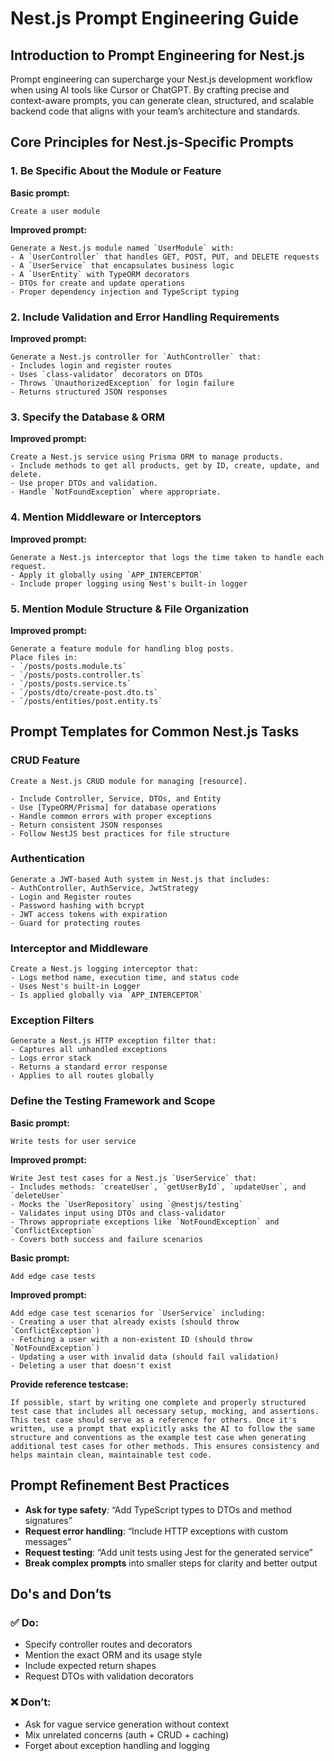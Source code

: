 # Nest.js Prompt Engineering Guide

## Introduction to Prompt Engineering for Nest.js

Prompt engineering can supercharge your Nest.js development workflow when using AI tools like Cursor or ChatGPT. By crafting precise and context-aware prompts, you can generate clean, structured, and scalable backend code that aligns with your team’s architecture and standards.

## Core Principles for Nest.js-Specific Prompts

### 1. Be Specific About the Module or Feature

**Basic prompt:**

```
Create a user module
```

**Improved prompt:**

```
Generate a Nest.js module named `UserModule` with:
- A `UserController` that handles GET, POST, PUT, and DELETE requests
- A `UserService` that encapsulates business logic
- A `UserEntity` with TypeORM decorators
- DTOs for create and update operations
- Proper dependency injection and TypeScript typing
```

### 2. Include Validation and Error Handling Requirements

**Improved prompt:**

```
Generate a Nest.js controller for `AuthController` that:
- Includes login and register routes
- Uses `class-validator` decorators on DTOs
- Throws `UnauthorizedException` for login failure
- Returns structured JSON responses
```

### 3. Specify the Database & ORM

**Improved prompt:**

```
Create a Nest.js service using Prisma ORM to manage products.
- Include methods to get all products, get by ID, create, update, and delete.
- Use proper DTOs and validation.
- Handle `NotFoundException` where appropriate.
```

### 4. Mention Middleware or Interceptors

**Improved prompt:**

```
Generate a Nest.js interceptor that logs the time taken to handle each request.
- Apply it globally using `APP_INTERCEPTOR`
- Include proper logging using Nest's built-in logger
```

### 5. Mention Module Structure & File Organization

**Improved prompt:**

```
Generate a feature module for handling blog posts.
Place files in:
- `/posts/posts.module.ts`
- `/posts/posts.controller.ts`
- `/posts/posts.service.ts`
- `/posts/dto/create-post.dto.ts`
- `/posts/entities/post.entity.ts`
```

## Prompt Templates for Common Nest.js Tasks

### CRUD Feature

```
Create a Nest.js CRUD module for managing [resource].

- Include Controller, Service, DTOs, and Entity
- Use [TypeORM/Prisma] for database operations
- Handle common errors with proper exceptions
- Return consistent JSON responses
- Follow NestJS best practices for file structure
```

### Authentication

```
Generate a JWT-based Auth system in Nest.js that includes:
- AuthController, AuthService, JwtStrategy
- Login and Register routes
- Password hashing with bcrypt
- JWT access tokens with expiration
- Guard for protecting routes
```

### Interceptor and Middleware

```
Create a Nest.js logging interceptor that:
- Logs method name, execution time, and status code
- Uses Nest's built-in Logger
- Is applied globally via `APP_INTERCEPTOR`
```

### Exception Filters

```
Generate a Nest.js HTTP exception filter that:
- Captures all unhandled exceptions
- Logs error stack
- Returns a standard error response
- Applies to all routes globally
```

### Define the Testing Framework and Scope

**Basic prompt:**

```
Write tests for user service
```

**Improved prompt:**

```
Write Jest test cases for a Nest.js `UserService` that:
- Includes methods: `createUser`, `getUserById`, `updateUser`, and `deleteUser`
- Mocks the `UserRepository` using `@nestjs/testing`
- Validates input using DTOs and class-validator
- Throws appropriate exceptions like `NotFoundException` and `ConflictException`
- Covers both success and failure scenarios
```

**Basic prompt:**

```
Add edge case tests
```

**Improved prompt:**

```
Add edge case test scenarios for `UserService` including:
- Creating a user that already exists (should throw `ConflictException`)
- Fetching a user with a non-existent ID (should throw `NotFoundException`)
- Updating a user with invalid data (should fail validation)
- Deleting a user that doesn't exist
```

**Provide reference testcase:**

```
If possible, start by writing one complete and properly structured test case that includes all necessary setup, mocking, and assertions. This test case should serve as a reference for others. Once it's written, use a prompt that explicitly asks the AI to follow the same structure and conventions as the example test case when generating additional test cases for other methods. This ensures consistency and helps maintain clean, maintainable test code.
```

## Prompt Refinement Best Practices

- **Ask for type safety**: “Add TypeScript types to DTOs and method signatures”
- **Request error handling**: “Include HTTP exceptions with custom messages”
- **Request testing**: “Add unit tests using Jest for the generated service”
- **Break complex prompts** into smaller steps for clarity and better output

## Do's and Don’ts

### ✅ Do:
- Specify controller routes and decorators
- Mention the exact ORM and its usage style
- Include expected return shapes
- Request DTOs with validation decorators

### ❌ Don’t:
- Ask for vague service generation without context
- Mix unrelated concerns (auth + CRUD + caching)
- Forget about exception handling and logging
```
